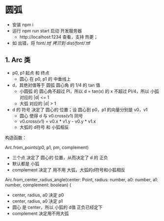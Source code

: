 # 圆弧

+ 安装 npm i
+ 运行 npm run start 启动 开发服务器
    - http://localhost:1234 查看，支持 热更；
+ 如 出错，将 font/*.ttf 拷贝到 dist/font/*.ttf

## 1. Arc 类

+ p0, p1 起点 和 终点
    - 圆心 在 p0, p1 的 中垂线上
+ d，其绝对值等于 圆弧 圆心角 的 1/4 的 tan 值
    - 小圆弧 的 圆心角不超过 PI，所以 d = tan(x) 的 x 不超过 PI/4，所以 小弧对应的 |d| <= 1
    - 大弧 对应的 |d| > 1
+ d 的 符号 决定了 圆心的 位置；设 圆心到 p0，p1 的向量分别是 v0，v1
    -  圆心 使得 d 与 v0.cross(v1) 同号
    -  v0.cross(v1) = v0.x * v1.y - v0.y * v1.x
    - 大弧的 d符号 和 小狐相反

构造函数：

Arc.from_points(p0, p1, pm, complement) 

+ 三个点 决定了 圆心的 位置，从而决定了 d 的 正负
+ 默认都是 小狐
+ complement 决定了 用不用 大弧，大弧的d符号和小狐相反

Arc.from_center_radius_angle(center: Point, radius: number, a0: number, a1: number, complement: boolean) {

+ center, radius, a0 决定 p0
+ center, radius, a0 决定 p1
+ 圆心 是 center，所以 小狐的 d值 正负已经定下
+ complement 决定用不用大弧

